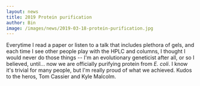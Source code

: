 ```yaml
---
layout: news
title: 2019 Protein purification
author: Bin
image: /images/news/2019-03-18-protein-purification.jpg
---
```


Everytime I read a paper or listen to a talk that includes plethora of gels, and each time I see other people play with the HPLC and columns, I thought I would never do those things -- I'm an evolutionary geneticist after all, or so I believed, until... now we are officially purifying protein from _E. coli_. I know it's trivial for many people, but I'm really proud of what we achieved. Kudos to the heros, Tom Cassier and Kyle Malcolm.
